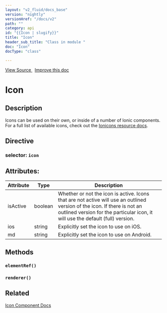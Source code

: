 ```yaml
---
layout: "v2_fluid/docs_base"
version: "nightly"
versionHref: "/docs/v2"
path: ""
category: api
id: "{{Icon | slugify}}"
title: "Icon"
header_sub_title: "Class in module "
doc: "Icon"
docType: "class"

---
```





<div class="improve-docs">
<a href='http://github.com/driftyco/ionic2/tree/master/ionic/components/icon/icon.ts#L2'>
View Source
</a>
&nbsp;
<a href='http://github.com/driftyco/ionic2/edit/master/ionic/components/icon/icon.ts#L2'>
Improve this doc
</a>
</div>





<h1 class="api-title">


Icon






</h1>






<!-- description -->
<h2>Description</h2>

<p>Icons can be used on their own, or inside of a number of Ionic components. For a full list of available icons,
check out the <a href="../../../../../resources/ionicons">Ionicons resource docs</a>.</p>


<h2>Directive</h2>
<h3>selector: <code>icon</code></h3>
<!-- @usage tag -->


<!-- @property tags -->

<h2>Attributes:</h2>
<table class="table" style="margin:0;">
<thead>
<tr>
<th>Attribute</th>
















<th>Type</th>


<th>Description</th>
</tr>
</thead>
<tbody>

<tr>
<td>
isActive
</td>


<td>
boolean
</td>


<td>
Whether or not the icon is active. Icons that are not active will use an outlined version of the icon.
If there is not an outlined version for the particular icon, it will use the default (full) version.
</td>
</tr>

<tr>
<td>
ios
</td>


<td>
string
</td>


<td>
Explicitly set the icon to use on iOS.
</td>
</tr>

<tr>
<td>
md
</td>


<td>
string
</td>


<td>
Explicitly set the icon to use on Android.
</td>
</tr>

</tbody>
</table>


<!-- methods on the class -->

<h2>Methods</h2>

<div id="elementRef"></div>

<h3>
<code>elementRef()</code>
  

</h3>












<div id="renderer"></div>

<h3>
<code>renderer()</code>
  

</h3>










<!-- related link -->

<h2>Related</h2>

<a href='/docs/v2/components#icons'>Icon Component Docs</a><!-- end content block -->


<!-- end body block -->

